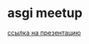 # asgi meetup
[ссылка на презентацию](https://docs.google.com/presentation/d/1mY1IyzSu0eAWP_CJX6OVTTuKH_1vXzcSW85BG9dNcjI/edit?usp=sharing)
